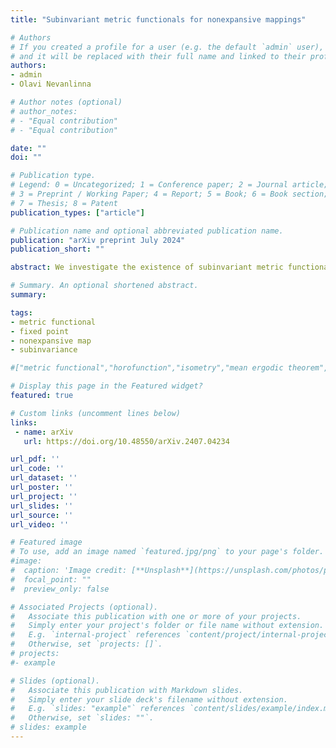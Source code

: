 ```yaml
---
title: "Subinvariant metric functionals for nonexpansive mappings"

# Authors
# If you created a profile for a user (e.g. the default `admin` user), write the username (folder name) here 
# and it will be replaced with their full name and linked to their profile.
authors:
- admin
- Olavi Nevanlinna

# Author notes (optional)
# author_notes:
# - "Equal contribution"
# - "Equal contribution"

date: ""
doi: ""

# Publication type.
# Legend: 0 = Uncategorized; 1 = Conference paper; 2 = Journal article;
# 3 = Preprint / Working Paper; 4 = Report; 5 = Book; 6 = Book section;
# 7 = Thesis; 8 = Patent
publication_types: ["article"]

# Publication name and optional abbreviated publication name.
publication: "arXiv preprint July 2024"
publication_short: ""

abstract: We investigate the existence of subinvariant metric functionals for commuting families of nonexpansive mappings in noncompact subsets of Banach spaces. Our findings underscore the practicality of metric functionals when searching for fixed points of nonexpansive mappings. To demonstrate this, we additionally investigate subsets of Banach spaces that have only nontrivial metric functionals. We particularly show that in certain cases every metric functional has a unique minimizer; thus, subinvariance implies the existence of a fixed point.

# Summary. An optional shortened abstract.
summary: 

tags: 
- metric functional
- fixed point
- nonexpansive map
- subinvariance

#["metric functional","horofunction","isometry","mean ergodic theorem","fixed point","nonexpansive map","invariant subspace","firmly nonexpansive map"]

# Display this page in the Featured widget?
featured: true

# Custom links (uncomment lines below)
links:
 - name: arXiv
   url: https://doi.org/10.48550/arXiv.2407.04234

url_pdf: ''
url_code: ''
url_dataset: ''
url_poster: ''
url_project: ''
url_slides: ''
url_source: ''
url_video: ''

# Featured image
# To use, add an image named `featured.jpg/png` to your page's folder. 
#image:
#  caption: 'Image credit: [**Unsplash**](https://unsplash.com/photos/pLCdAaMFLTE)'
#  focal_point: ""
#  preview_only: false

# Associated Projects (optional).
#   Associate this publication with one or more of your projects.
#   Simply enter your project's folder or file name without extension.
#   E.g. `internal-project` references `content/project/internal-project/index.md`.
#   Otherwise, set `projects: []`.
# projects:
#- example

# Slides (optional).
#   Associate this publication with Markdown slides.
#   Simply enter your slide deck's filename without extension.
#   E.g. `slides: "example"` references `content/slides/example/index.md`.
#   Otherwise, set `slides: ""`.
# slides: example
---
```

